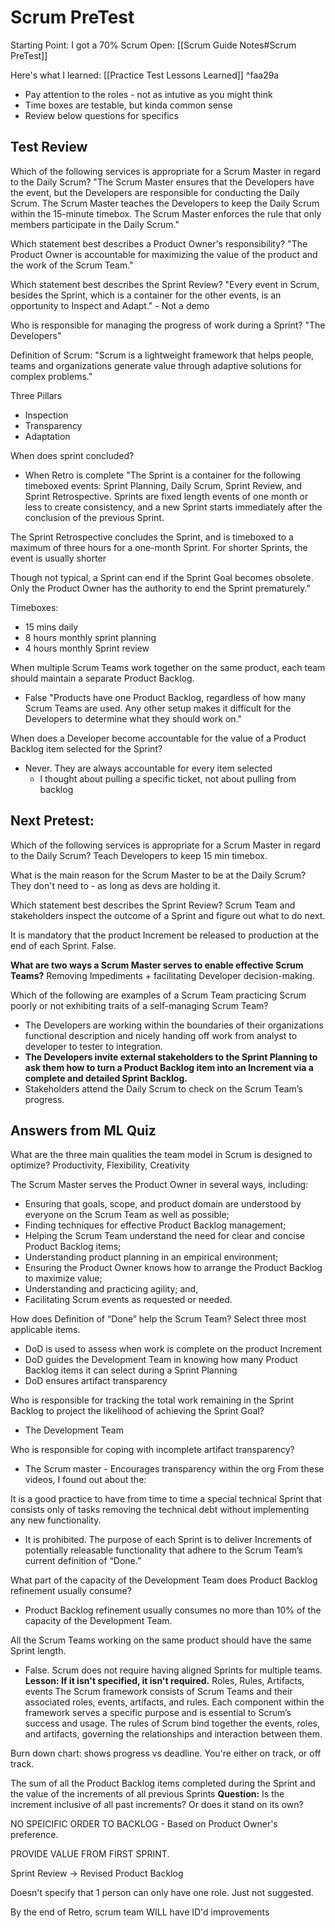 # Scrum PreTest
Starting Point:
I got a 70% Scrum Open: [[Scrum Guide Notes#Scrum PreTest]]

Here's what I learned: 
[[Practice Test Lessons Learned]] ^faa29a
 - Pay attention to the roles - not as intutive as you might think
 - Time boxes are testable, but kinda common sense
 - Review below questions for specifics

## Test Review
Which of the following services is appropriate for a Scrum Master in regard to the Daily Scrum?
"The Scrum Master ensures that the Developers have the event, but the Developers are responsible for conducting the Daily Scrum. The Scrum Master teaches the Developers to keep the Daily Scrum within the 15-minute timebox. The Scrum Master enforces the rule that only members participate in the Daily Scrum."

Which statement best describes a Product Owner's responsibility?
"The Product Owner is accountable for maximizing the value of the product and the work of the Scrum Team."

Which statement best describes the Sprint Review?
"Every event in Scrum, besides the Sprint, which is a container for the other events, is an opportunity to Inspect and Adapt." - Not a demo

Who is responsible for managing the progress of work during a Sprint?
"The Developers"

Definition of Scrum:
"Scrum is a lightweight framework that helps people, teams and organizations generate value through adaptive solutions for complex problems."

Three Pillars
- Inspection
- Transparency
- Adaptation

When does sprint concluded?
- When Retro is complete
"The Sprint is a container for the following timeboxed events: Sprint Planning, Daily Scrum, Sprint Review, and Sprint Retrospective. Sprints are fixed length events of one month or less to create consistency, and a new Sprint starts immediately after the conclusion of the previous Sprint.  
  
The Sprint Retrospective concludes the Sprint, and is timeboxed to a maximum of three hours for a one-month Sprint. For shorter Sprints, the event is usually shorter  
  
Though not typical, a Sprint can end if the Sprint Goal becomes obsolete. Only the Product Owner has the authority to end the Sprint prematurely."

Timeboxes:
 - 15 mins daily
 - 8 hours monthly sprint planning
 - 4 hours monthly Sprint review

When multiple Scrum Teams work together on the same product, each team should maintain a separate Product Backlog.
 - False
"Products have one Product Backlog, regardless of how many Scrum Teams are used. Any other setup makes it difficult for the Developers to determine what they should work on."

When does a Developer become accountable for the value of a Product Backlog item selected for the Sprint?
 - Never. They are always accountable for every item selected
	 - I thought about pulling a specific ticket, not about pulling from backlog

## Next Pretest:

Which of the following services is appropriate for a Scrum Master in regard to the Daily Scrum?
Teach Developers to keep 15 min timebox.

What is the main reason for the Scrum Master to be at the Daily Scrum?
They don't need to - as long as devs are holding it.

Which statement best describes the Sprint Review?
Scrum Team and stakeholders inspect the outcome of a Sprint and figure out what to do next.

It is mandatory that the product Increment be released to production at the end of each Sprint.
False.

**What are two ways a Scrum Master serves to enable effective Scrum Teams?**
Removing Impediments + facilitating Developer decision-making.

Which of the following are examples of a Scrum Team practicing Scrum poorly or not exhibiting traits of a self-managing Scrum Team?
- The Developers are working within the boundaries of their organizations functional description and nicely handing off work from analyst to developer to tester to integration.
- **The Developers invite external stakeholders to the Sprint Planning to ask them how to turn a Product Backlog item into an Increment via a complete and detailed Sprint Backlog.**
- Stakeholders attend the Daily Scrum to check on the Scrum Team’s progress.

## Answers from ML Quiz
What are the three main qualities the team model in Scrum is designed to optimize?
Productivity, Flexibility, Creativity

The Scrum Master serves the Product Owner in several ways, including:
- Ensuring that goals, scope, and product domain are understood by everyone on the Scrum Team as well as possible;
- Finding techniques for effective Product Backlog management;
- Helping the Scrum Team understand the need for clear and concise Product Backlog items;
- Understanding product planning in an empirical environment;
- Ensuring the Product Owner knows how to arrange the Product Backlog to maximize value;
- Understanding and practicing agility; and,
- Facilitating Scrum events as requested or needed.

How does Definition of “Done” help the Scrum Team? Select three most applicable items.
- DoD is used to assess when work is complete on the product Increment
- DoD guides the Development Team in knowing how many Product Backlog items it can select during a Sprint Planning
- DoD ensures artifact transparency

Who is responsible for tracking the total work remaining in the Sprint Backlog to project the likelihood of achieving the Sprint Goal?
- The Development Team

Who is responsible for coping with incomplete artifact transparency?
- The Scrum master - Encourages transparency within the org
From these videos, I found out about the:

It is a good practice to have from time to time a special technical Sprint that consists only of tasks removing the technical debt without implementing any new functionality.
- It is prohibited. The purpose of each Sprint is to deliver Increments of potentially releasable functionality that adhere to the Scrum Team’s current definition of “Done.”

What part of the capacity of the Development Team does Product Backlog refinement usually consume?
- Product Backlog refinement usually consumes no more than 10% of the capacity of the Development Team.

All the Scrum Teams working on the same product should have the same Sprint length.
- False. Scrum does not require having aligned Sprints for multiple teams.
**Lesson: If it isn't specified, it isn't required.**
Roles, Rules, Artifacts, events
The Scrum framework consists of Scrum Teams and their associated roles, events, artifacts, and rules. Each component within the framework serves a specific purpose and is essential to Scrum’s success and usage. The rules of Scrum bind together the events, roles, and artifacts, governing the relationships and interaction between them.

Burn down chart:  shows progress vs deadline. You're either on track, or off track.

The sum of all the Product Backlog items completed during the Sprint and the value of the increments of all previous Sprints
**Question:** Is the increment inclusive of all past increments? Or does it stand on its own?

NO SPEICIFIC ORDER TO BACKLOG - Based on Product Owner's preference.

PROVIDE VALUE FROM FIRST SPRINT.

Sprint Review -> Revised Product Backlog

Doesn't specify that 1 person can only have one role. Just not suggested.

By the end of Retro, scrum team WILL have ID'd improvements